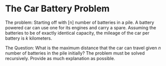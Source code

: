 # The Car Battery Problem
The problem:
Starting off with \[n\] number of batteries in a pile. A battery powered car can use one for its engines and carry a spare. Assuming the batteries to be of exactly identical capacity, the mileage of the car per battery is $k$ kilometers.

The Question:
What is the maximum distance that the car can travel given $n$ number of batteries in the pile initially? The problem must be solved recursively. Provide as much explanation as possible.
